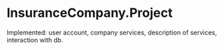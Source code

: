 # InsuranceCompany.Project
Implemented: user account, company services, description of services, interaction with db.
